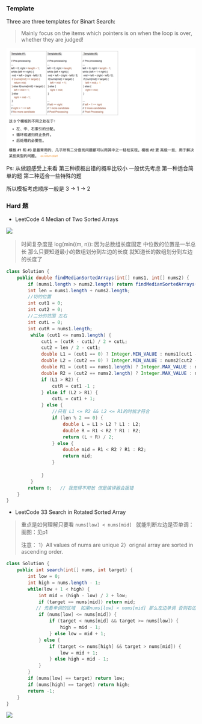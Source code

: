 ### Template

Three are three templates for Binart Search:

>  Mainly focus on the items which pointers is on when the loop is over, whether they are judged!

![](https://github.com/sbchengyiwei/Vicky_Blog/blob/main/images/Screen%20Shot%202021-05-17%20at%203.56.54%20PM.png)

Ps: 从做题感受上来看 第三种模板出错的概率比较小 一般优先考虑 第一种适合简单的题 第二种适合一些特殊的题

所以模板考虑顺序一般是 3 -> 1 -> 2



### Hard 题

- LeetCode 4 Median of Two Sorted Arrays

![](https://trello-attachments.s3.amazonaws.com/6072d0d2385f2e81619166e2/607f13164b1c1033bf5a2ca8/x/8debdec2289e82ae283511bfab609273/Screen_Shot_2021-04-19_at_6.29.48_PM.png)

> 时间复杂度是 log(min((m, n)): 因为总数组长度固定 中位数的位置是一半总长 那么只要知道最小的数组划分到左边的长度 就知道长的数组划分到左边的长度了

```java
class Solution {
    public double findMedianSortedArrays(int[] nums1, int[] nums2) {
        if (nums1.length > nums2.length) return findMedianSortedArrays(nums2, nums1);
        int len = nums1.length + nums2.length;
        //切的位置
        int cut1 = 0;
        int cut2 = 0;
        //二分的范围 左右
        int cutL = 0;
        int cutR = nums1.length;
         while (cut1 <= nums1.length) {
             cut1 = (cutR - cutL) / 2 + cutL;
             cut2 = len / 2 - cut1;
             double L1 = (cut1 == 0) ? Integer.MIN_VALUE : nums1[cut1 - 1];
             double L2 = (cut2 == 0) ? Integer.MIN_VALUE : nums2[cut2 - 1];
             double R1 = (cut1 == nums1.length) ? Integer.MAX_VALUE : nums1[cut1];
             double R2 = (cut2 == nums2.length) ? Integer.MAX_VALUE : nums2[cut2];
             if (L1 > R2) {
                 cutR = cut1 -1 ;
             } else if (L2 > R1) {
                 cutL = cut1 + 1;
             } else {
                 //只有 L1 <= R2 && L2 <= R1的时候才符合
                 if (len % 2 == 0) {
                     double L = L1 > L2 ? L1 : L2;
                     double R = R1 < R2 ? R1 : R2;
                     return (L + R) / 2;
                 } else {
                     double mid = R1 < R2 ? R1 : R2;
                     return mid;
                 }

             }
         }
        return 0;   // 我觉得不用放 但是编译器会报错
    }
}
```



- LeetCode 33 Search in Rotated Sorted Array

> 重点是如何理解只要看 `nums[low] < nums[mid] ` 就能判断左边是否单调：画图：见p1
>
> 注意：
> 1）All values of nums are unique 
> 2）orignal array are sorted in ascending order.

```java
class Solution {
    public int search(int[] nums, int target) {
        int low = 0;
        int high = nums.length - 1;
        while(low + 1 < high) {
            int mid = (high - low) / 2 + low;
            if (target == nums[mid]) return mid;
           // 先看单调的区域  如果nums[low] < nums[mid] 那么左边单调 否则右边单调 然后就可以判断 target 在不在这个区域了
            if (nums[low] <= nums[mid]) {
                if (target < nums[mid] && target >= nums[low]) {
                    high = mid - 1;
                } else low = mid + 1;
            } else {
                if (target <= nums[high] && target > nums[mid]) {
                    low = mid + 1;
                } else high = mid - 1;
            }
        }
        if (nums[low] == target) return low;
        if (nums[high] == target) return high;
        return -1;  
    }
}
```

![](https://trello-attachments.s3.amazonaws.com/6072d0d2385f2e81619166e2/607f0e4ba0547e2990089d95/x/12b63cc152604461f33bbb764be01cf2/IMG_15CD7576DFE7-1.jpeg)
